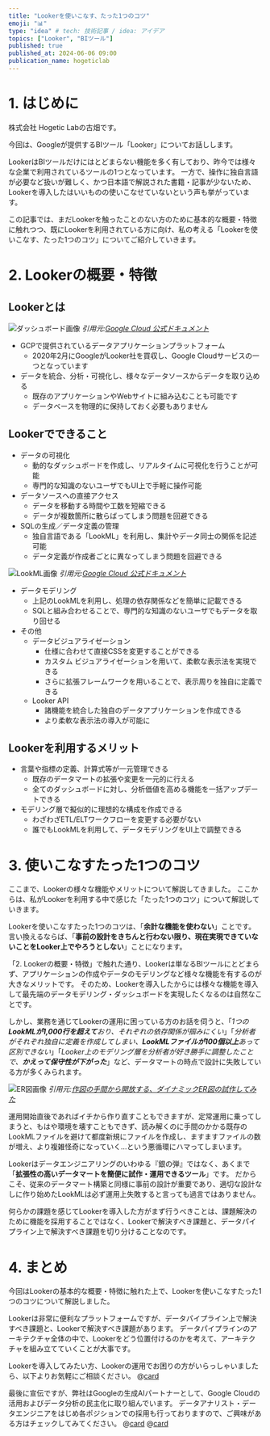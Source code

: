 ```yaml
---
title: "Lookerを使いこなす、たった1つのコツ"
emoji: "📊"
type: "idea" # tech: 技術記事 / idea: アイデア
topics: ["Looker", "BIツール"]
published: true
published_at: 2024-06-06 09:00
publication_name: hogeticlab
---
```


# 1. はじめに
株式会社 Hogetic Labの古畑です。

今回は、Googleが提供するBIツール「Looker」についてお話しします。

LookerはBIツールだけにはとどまらない機能を多く有しており、昨今では様々な企業で利用されているツールの1つとなっています。
一方で、操作に独自言語が必要など扱いが難しく、かつ日本語で解説された書籍・記事が少ないため、Lookerを導入したはいいものの使いこなせていないという声も挙がっています。

この記事では、まだLookerを触ったことのない方のために基本的な概要・特徴に触れつつ、既にLookerを利用されている方に向け、私の考える「Lookerを使いこなす、たった1つのコツ」についてご紹介していきます。

# 2. Lookerの概要・特徴

## Lookerとは
![ダッシュボード画像](/images/articles/72394bee2a34c9_1.png)
*引用元:[Google Cloud 公式ドキュメント](https://cloud.google.com/blog/ja/products/business-intelligence/looker-for-startups-overview)*

- GCPで提供されているデータアプリケーションプラットフォーム
    - 2020年2月にGoogleがLooker社を買収し、Google Cloudサービスの一つとなっています
- データを統合、分析・可視化し、様々なデータソースからデータを取り込める
    - 既存のアプリケーションやWebサイトに組み込むことも可能です
    - データベースを物理的に保持しておく必要もありません

## Lookerでできること

- データの可視化
    - 動的なダッシュボードを作成し、リアルタイムに可視化を行うことが可能
    - 専門的な知識のないユーザでもUI上で手軽に操作可能
- データソースへの直接アクセス
    - データを移動する時間や工数を短縮できる
    - データが複数箇所に散らばってしまう問題を回避できる
- SQLの生成／データ定義の管理
    - 独自言語である「LookML」を利用し、集計やデータ同士の関係を記述可能
    - データ定義が作成者ごとに異なってしまう問題を回避できる

![LookML画像](/images/articles/72394bee2a34c9_2.png)
*引用元:[Google Cloud 公式ドキュメント](https://cloud.google.com/looker/docs/lookml-validation?hl=ja)*

- データモデリング
    - 上記のLookMLを利用し、処理の依存関係などを簡単に記載できる
    - SQLと組み合わせることで、専門的な知識のないユーザでもデータを取り回せる
- その他
    - データビジュアライゼーション
        - 仕様に合わせて直接CSSを変更することができる
        - カスタム ビジュアライゼーションを用いて、柔軟な表示法を実現できる
        - さらに拡張フレームワークを用いることで、表示周りを独自に定義できる
    - Looker API
        - 諸機能を統合した独自のデータアプリケーションを作成できる
        - より柔軟な表示法の導入が可能に

## Lookerを利用するメリット

- 言葉や指標の定義、計算式等が一元管理できる
    - 既存のデータマートの拡張や変更を一元的に行える
    - 全てのダッシュボードに対し、分析価値を高める機能を一括アップデートできる
- モデリング層で擬似的に理想的な構成を作成できる
    - わざわざETL/ELTワークフローを変更する必要がない
    - 誰でもLookMLを利用して、データモデリングをUI上で調整できる

# 3. 使いこなすたった1つのコツ

ここまで、Lookerの様々な機能やメリットについて解説してきました。
ここからは、私がLookerを利用する中で感じた「たった1つのコツ」について解説していきます。

Lookerを使いこなすたった1つのコツは、「**余計な機能を使わない**」ことです。
言い換えるならば、「**事前の設計をきちんと行わない限り、現在実現できていないことをLooker上でやろうとしない**」ことになります。

「2. Lookerの概要・特徴」で触れた通り、Lookerは単なるBIツールにとどまらず、アプリケーションの作成やデータのモデリングなど様々な機能を有するのが大きなメリットです。
そのため、Lookerを導入したからには様々な機能を導入して最先端のデータモデリング・ダッシュボードを実現したくなるのは自然なことです。

しかし、業務を通じてLookerの運用に困っている方のお話を伺うと、「*1つの**LookMLが1,000行を超えて**おり、それぞれの依存関係が掴みにくい*」「*分析者がそれぞれ独自に定義を作成してしまい、**LookMLファイルが100個以上**あって区別できない*」「*Looker上のモデリング層を分析者が好き勝手に調整したことで、**かえって保守性が下がった***」など、データマートの時点で設計に失敗している方が多くみられます。

![ER図画像](/images/articles/72394bee2a34c9_3.png)
*引用元:[作図の手間から開放する、ダイナミックER図の試作してみた](https://techblog.raccoon.ne.jp/archives/1659402216.html)*

運用開始直後であればイチから作り直すこともできますが、定常運用に乗ってしまうと、もはや環境を壊すこともできず、読み解くのに手間のかかる既存のLookMLファイルを避けて都度新規にファイルを作成し、ますますファイルの数が増え、より複雑怪奇になっていく…という悪循環にハマってしまいます。

Lookerはデータエンジニアリングのいわゆる『銀の弾』ではなく、あくまで「**拡張性の高いデータマートを簡便に試作・運用できるツール**」です。
だからこそ、従来のデータマート構築と同様に事前の設計が重要であり、適切な設計なしに作り始めたLookMLは必ず運用上失敗すると言っても過言ではありません。

何らかの課題を感じてLookerを導入した方がまず行うべきことは、課題解決のために機能を採用することではなく、Lookerで解決すべき課題と、データパイプライン上で解決すべき課題を切り分けることなのです。

# 4. まとめ

今回はLookerの基本的な概要・特徴に触れた上で、Lookerを使いこなすたった1つのコツについて解説しました。

Lookerは非常に便利なプラットフォームですが、データパイプライン上で解決すべき課題と、Lookerで解決すべき課題があります。
データパイプラインのアーキテクチャ全体の中で、Lookerをどう位置付けるのかを考えて、アーキテクチャを組み立てていくことが大事です。

Lookerを導入してみたい方、Lookerの運用でお困りの方がいらっしゃいましたら、以下よりお気軽にご相談ください。
@[card](https://hogetic-lab.com/contact/)

最後に宣伝ですが、弊社はGoogleの生成AIパートナーとして、Google Cloudの活用およびデータ分析の民主化に取り組んでいます。
データアナリスト・データエンジニアをはじめ各ポジションでの採用も行っておりますので、ご興味がある方はチェックしてみてください。
@[card](https://hogetic-lab.com/)
@[card](https://hogeticlab.notion.site/Hogetic-Lab-ae041841b7ac4cbcb1bffbc05c6b892e)